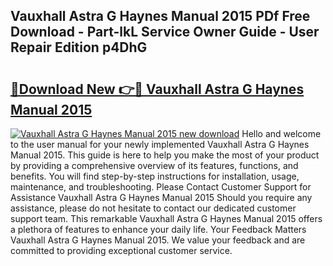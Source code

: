 ## Vauxhall Astra G Haynes Manual 2015 PDf Free Download - Part-lkL Service Owner Guide - User Repair Edition p4DhG

# <h2><a href="http://bc75645.oget.top/?id=Vauxhall+Astra+G+Haynes+Manual+2015">🔗Download New 👉🔴 Vauxhall Astra G Haynes Manual 2015</a></h2>

[![Vauxhall Astra G Haynes Manual 2015 new download](https://i.imgur.com/5g1atiW.png)](http://bc75645.oget.top/?id=Vauxhall+Astra+G+Haynes+Manual+2015)
Hello and welcome to the user manual for your newly implemented Vauxhall Astra G Haynes Manual 2015. This guide is here to help you make the most of your product by providing a comprehensive overview of its features, functions, and benefits. You will find step-by-step instructions for installation, usage, maintenance, and troubleshooting. Please Contact Customer Support for Assistance Vauxhall Astra G Haynes Manual 2015 Should you require any assistance, please do not hesitate to contact our dedicated customer support team. This remarkable Vauxhall Astra G Haynes Manual 2015 offers a plethora of features to enhance your daily life. Your Feedback Matters Vauxhall Astra G Haynes Manual 2015. We value your feedback and are committed to providing exceptional customer service.
